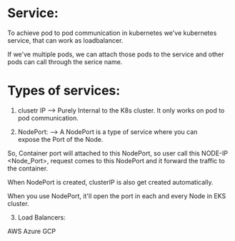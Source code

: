 # Service:
To achieve pod to pod communication in kubernetes we've kubernetes service, that can work as loadbalancer.

If we've multiple pods, we can attach those pods to the service and other pods can call through the serice name.


# Types of services:

1. clusetr IP  --> Purely Internal to the K8s cluster. 
                   It only works on pod to pod communication.  

2. NodePort: --> A NodePort is a type of service where you can  
                 expose the Port of the Node. 

So, Container port will attached to this NodePort, so user call this NODE-IP <Node_Port>, request comes to this NodePort and it forward the traffic to the container.


When NodePort is created, clusterIP is also get created automatically.

When you use NodePort, it'll open the port in each and every Node in EKS cluster.  



3. Load Balancers: 

AWS
Azure
GCP


